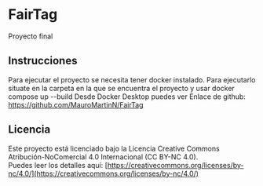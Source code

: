 # FairTag
Proyecto final

## Instrucciones
Para ejecutar el proyecto se necesita tener docker instalado.
Para ejecutarlo situate en la carpeta en la que se encuentra el proyecto y usar docker compose up --build
Desde Docker Desktop puedes ver 
Enlace de github: https://github.com/MauroMartinN/FairTag

## Licencia

Este proyecto está licenciado bajo la Licencia Creative Commons Atribución-NoComercial 4.0 Internacional (CC BY-NC 4.0).  
Puedes leer los detalles aquí: [https://creativecommons.org/licenses/by-nc/4.0/](https://creativecommons.org/licenses/by-nc/4.0/)
